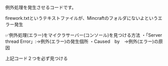 例外処理を発生させるコードです。

firework.txtというテキストファイルが、Mincraftのフォルダにないよというエラー発生

✅例外処理(エラー)をマイクラサーバー(コンソール)を見つける方法
・「Server thread Error」:→例外(エラー)の発生個所
・Caused　by　→例外(エラー)の原因

上記コード２つを必ず見つける
